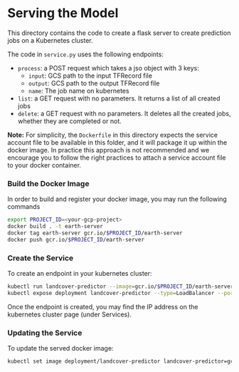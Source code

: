 # Serving the Model

This directory contains the code to create a flask server  to create prediction jobs on a Kubernetes cluster.

The code in `service.py` uses the following endpoints:

* `process`: a POST request which takes a jso object with 3 keys:
  * `input`: GCS path to the input TFRecord file
  * `output`: GCS path to the output TFRecord file
  * `name`: The job name on kubernetes
* `list`: a GET request with no parameters. It returns a list of all created jobs
* `delete`: a GET request with no parameters. It deletes all the created jobs, whether they are completed or not.

**Note:** For simplicity, the `Dockerfile` in this directory expects the service account file to be available in this folder, and it will package it up within the docker image. In practice this approach is not recommended and we encourage you to follow the right practices to attach a service account file to your docker container.

### Build the Docker Image

In order to build and register your docker image, you may run the following commands

```bash
export PROJECT_ID=<your-gcp-project>
docker build . -t earth-server
docker tag earth-server gcr.io/$PROJECT_ID/earth-server
docker push gcr.io/$PROJECT_ID/earth-server
```

### Create the Service

To create an endpoint in your kubernetes cluster:

```bash
kubectl run landcover-predictor --image=gcr.io/$PROJECT_ID/earth-server --port 5000 -n kubeflow
kubectl expose deployment landcover-predictor --type=LoadBalancer --port 7070 --target-port 5000 -n kubeflow
```

Once the endpoint is created, you may find the IP address on the kubernetes cluster page (under Services).

### Updating the Service

To update the served docker image:
```bash
kubectl set image deployment/landcover-predictor landcover-predictor=gcr.io/$PROJECT_ID/earth-server:v2 -n kubeflow 
```

